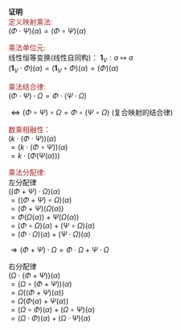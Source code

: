 **证明**  
<font color=brown>定义映射乘法:</font>  
$(\Phi\cdot\Psi)(\alpha)  
=(\Phi\circ\Psi)(\alpha)$  
  
<font color=brown>乘法单位元: </font>  
线性恒等变换(线性自同构)： $\mathbf1_V:a\mapsto a$  
$(\mathbf1_V\cdot\Phi)(\alpha)  
=(\mathbf1_V\circ\Phi)(\alpha)  
=(\Phi)(\alpha)$  
  
<font color=brown>乘法结合律: </font>  
$(\Phi\cdot\Psi)\cdot\Omega  
=\Phi\cdot(\Psi\cdot\Omega)$  
  
$\Leftrightarrow(\Phi\circ\Psi)\circ\Omega  
=\Phi\circ(\Psi\circ\Omega)$  (复合映射的结合律)  
  
<font color=brown>数乘相融性：</font>  
$(k\cdot(\Phi\cdot\Psi))(\alpha)$  
$=(k\cdot(\Phi\circ\Psi))(\alpha)$  
$=k\cdot(\Phi(\Psi(\alpha)))$  
  
<font color=brown>乘法分配律:</font>  
左分配律  
$((\Phi+\Psi)\cdot\Omega)(\alpha)$  
$=((\Phi+\Psi)\circ\Omega)(\alpha)$  
$=(\Phi+\Psi)(\Omega(\alpha))$  
$=\Phi(\Omega(\alpha))+\Psi(\Omega(\alpha))$  
$=(\Phi\circ\Omega)(\alpha)  
+(\Psi\circ\Omega)(\alpha)$  
$=(\Phi\cdot\Omega)(\alpha)  
+(\Psi\cdot\Omega)(\alpha)$  
  
$\Rightarrow(\Phi+\Psi)\cdot\Omega  
=\Phi\cdot\Omega+\Psi\cdot\Omega$  
  
右分配律  
$(\Omega\cdot(\Phi+\Psi))(\alpha)$  
$=(\Omega\circ(\Phi+\Psi))(\alpha)$  
$=\Omega((\Phi+\Psi)(\alpha))$  
$=\Omega(\Phi(\alpha)+\Psi(\alpha))$  
$=(\Omega\circ\Phi)(\alpha)  
+(\Omega\circ\Psi)(\alpha)$  
$=(\Omega\cdot\Phi)(\alpha)  
+(\Omega\cdot\Psi)(\alpha)$  
